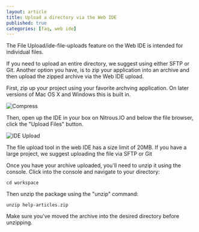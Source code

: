 ```yaml
---
layout: article
title: Upload a directory via the Web IDE
published: true
categories: [faq, web ide]
---
```


The File Upload/ide-file-uploads feature on the Web IDE is intended for individual files.

If you need to upload an entire directory, we suggest using either SFTP or Git. Another option you have, is to zip your application into an archive and then upload the zipped archive via the Web IDE upload.

First, zip up your project using your favorite archving application. On later versions of Mac OS X and Windows this is built in.

![Compress](https://raw.github.com/action-io/action-assets/master/support/screenshots/compress-menu.png)

Then, open up the IDE in your box on Nitrous.IO and below the file browser, click the "Upload Files" button.

![IDE Upload](https://raw.github.com/action-io/action-assets/master/support/screenshots/ide-upload.png)

<p class="alert">The file upload tool in the web IDE has a size limit of 20MB. If you have a large project, we suggest uploading the file via SFTP or Git</p>

Once you have your archive uploaded, you'll need to unzip it using the console. Click into the console and navigate to your directory:

    cd workspace

Then unzip the package using the "unzip" command:

    unzip help-articles.zip

<p class="note">Make sure you've moved the archive into the desired directory before unzipping.</p>
